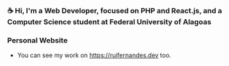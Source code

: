 ### ☕ Hi, I'm a Web Developer, focused on PHP and React.js, and a Computer Science student at Federal University of Alagoas
### Personal Website
- You can see my work on https://ruifernandes.dev too.

<!--
**ruifernandees/ruifernandees** is a ✨ _special_ ✨ repository because its `README.md` (this file) appears on your GitHub profile.

Here are some ideas to get you started:

- 🔭 I’m currently working on ...
- 🌱 I’m currently learning ...
- 👯 I’m looking to collaborate on ...
- 🤔 I’m looking for help with ...
- 💬 Ask me about ...
- 📫 How to reach me: ...
- 😄 Pronouns: ...
- ⚡ Fun fact: ...
-->
